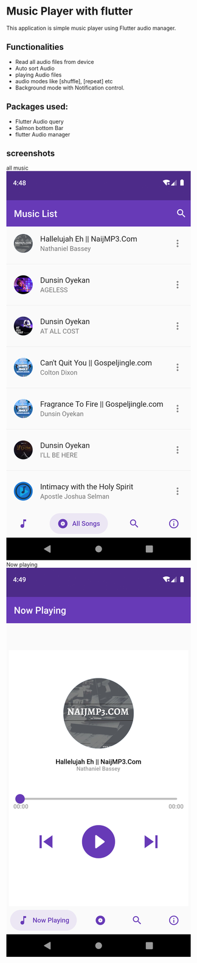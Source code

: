 # Music Player with flutter

This application is simple music player using Flutter audio manager.

## Functionalities
- Read all audio files from device
- Auto sort Audio
- playing Audio files
- audio modes like [shuffle], [repeat] etc
- Background mode with Notification control.

## Packages used:
- Flutter Audio query
- Salmon bottom Bar
- flutter Audio manager

## screenshots
all music
![](images/images/Screenshot_1642294134.png)
Now playing
![](images/images/Screenshot_1642294168.png)
